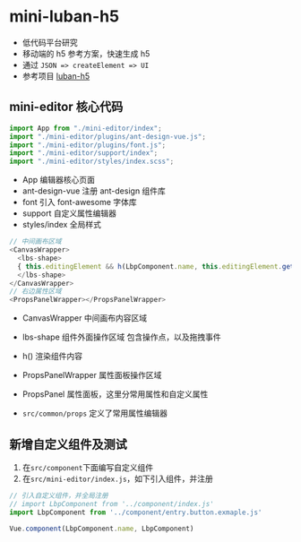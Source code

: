 # mini-luban-h5

- 低代码平台研究
- 移动端的 h5 参考方案，快速生成 h5
- 通过 `JSON => createElement => UI`
- 参考项目 [luban-h5]

[luban-h5]: (https://ly525.github.io/luban-h5/zh/plugin-development/quick-start.html)

## mini-editor 核心代码

```js
import App from "./mini-editor/index";
import "./mini-editor/plugins/ant-design-vue.js";
import "./mini-editor/plugins/font.js";
import "./mini-editor/support/index";
import "./mini-editor/styles/index.scss";
```

- App 编辑器核心页面
- ant-design-vue 注册 ant-design 组件库
- font 引入 font-awesome 字体库
- support 自定义属性编辑器
- styles/index 全局样式

```js
// 中间画布区域
<CanvasWrapper>
  <lbs-shape>
  { this.editingElement && h(LbpComponent.name, this.editingElement.getPreviewData({ mode: 'edit' })) }
  </lbs-shape>
</CanvasWrapper>
// 右边属性区域
<PropsPanelWrapper></PropsPanelWrapper>
```

- CanvasWrapper 中间画布内容区域
- lbs-shape 组件外面操作区域 包含操作点，以及拖拽事件
- h() 渲染组件内容

- PropsPanelWrapper 属性面板操作区域
- PropsPanel 属性面板，这里分常用属性和自定义属性
- `src/common/props` 定义了常用属性编辑器

## 新增自定义组件及测试

1. 在`src/component`下面编写自定义组件
2. 在`src/mini-editor/index.js`，如下引入组件，并注册

```js
// 引入自定义组件，并全局注册
// import LbpComponent from '../component/index.js'
import LbpComponent from '../component/entry.button.exmaple.js'

Vue.component(LbpComponent.name, LbpComponent)
```
